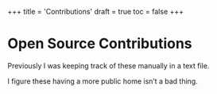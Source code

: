 +++
title = 'Contributions'
draft = true
toc = false
+++

# Open Source Contributions

Previously I was keeping track of these manually in a text file.

I figure these having a more public home isn’t a bad thing.
